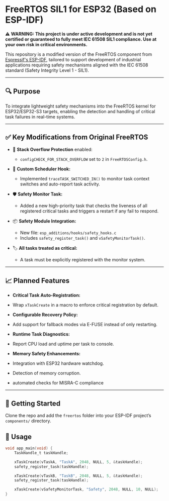 # FreeRTOS SIL1 for ESP32 (Based on ESP-IDF)

⚠️ **WARNING: This project is under active development and is not yet certified or guaranteed to fully meet IEC 61508 SIL1 compliance. Use at your own risk in critical environments.**

This repository is a modified version of the FreeRTOS component from [Espressif's ESP-IDF](https://github.com/espressif/esp-idf), tailored to support development of industrial applications requiring safety mechanisms aligned with the IEC 61508 standard (Safety Integrity Level 1 - SIL1).

---

## 🔍 Purpose

To integrate lightweight safety mechanisms into the FreeRTOS kernel for ESP32/ESP32-S3 targets, enabling the detection and handling of critical task failures in real-time systems.

---

## ✅ Key Modifications from Original FreeRTOS

- 📌 **Stack Overflow Protection** enabled:
  - `configCHECK_FOR_STACK_OVERFLOW` set to `2` in `FreeRTOSConfig.h`.

- 🧠 **Custom Scheduler Hook:**
  - Implemented `traceTASK_SWITCHED_IN()` to monitor task context switches and auto-report task activity.

- 🛡️ **Safety Monitor Task:**
  - Added a new high-priority task that checks the liveness of all registered critical tasks and triggers a restart if any fail to respond.

- 📦 **Safety Module Integration:**
  - New file: `esp_additions/hooks/safety_hooks.c`
  - Includes `safety_register_task()` and `vSafetyMonitorTask()`.

- 🏷️ **All tasks treated as critical:**
  - A task must be explicitly registered with the monitor system.

---

## 📈 Planned Features

-    **Critical Task Auto-Registration:**
  - Wrap `xTaskCreate` in a macro to enforce critical registration by default.

-    **Configurable Recovery Policy:**
  - Add support for fallback modes via E-FUSE instead of only restarting.

-    **Runtime Task Diagnostics:**
  - Report CPU load and uptime per task to console.

-    **Memory Safety Enhancements:**
  - Integration with ESP32 hardware watchdog.
  - Detection of memory corruption.
  - automated checks for MISRA-C compliance

-------------------------------------------------------------------------------------------------

## 🧰 Getting Started

Clone the repo and add the `freertos` folder into your ESP-IDF project’s `components/` directory.

## 🧪 Usage

```c
void app_main(void) {
    TaskHandle_t taskHandle;

    xTaskCreate(vTaskA, "TaskA", 2048, NULL, 5, &taskHandle);
    safety_register_task(taskHandle);

    xTaskCreate(vTaskB, "TaskB", 2048, NULL, 5, &taskHandle);
    safety_register_task(taskHandle);

    xTaskCreate(vSafetyMonitorTask, "Safety", 2048, NULL, 10, NULL);
}
